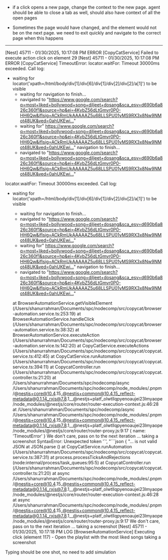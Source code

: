 * if a click opens a new page, change the context to the new page. agent should be able to close a tab as well, should also have context of all the open pages

* Sometimes the page would have changed, and the element would not be on the next page. we need to exit quickly and navigate to the correct page when this happens




---



[Nest] 45711  - 01/30/2025, 10:17:08 PM   ERROR [CopyCatService] Failed to execute action click on element 29
[Nest] 45711  - 01/30/2025, 10:17:08 PM   ERROR [CopyCatService] TimeoutError: locator.waitFor: Timeout 30000ms exceeded.
Call log:
  - waiting for locator('xpath=/html/body/div[1]/div[6]/div[1]/div[2]/div[2]/a[1]') to be visible
    - waiting for navigation to finish...
    - navigated to "https://www.google.com/search?q=most+liked+bollywood+song+diljeet+dosang&sca_esv=d690b6a826c360f1&source=hp&ei=4KybZ56dLtGmvr0P0-HH6Qw&iflsig=ACkRmUkAAAAAZ5u68LLSPU01yMS9RX3x8Nw9NMot48UK&ved=0ahUKEwi…"
    - waiting for" https://www.google.com/search?q=most+liked+bollywood+song+diljeet+dosang&sca_esv=d690b6a826c360f1&source=hp&ei=4KybZ56dLtGmvr0P0-HH6Qw&iflsig=ACkRmUkAAAAAZ5u68LLSPU01yMS9RX3x8Nw9NMot48UK&ved=0ahUKEwi…" navigation to finish...
    - navigated to "https://www.google.com/search?q=most+liked+bollywood+song+diljeet+dosang&sca_esv=d690b6a826c360f1&source=hp&ei=4KybZ56dLtGmvr0P0-HH6Qw&iflsig=ACkRmUkAAAAAZ5u68LLSPU01yMS9RX3x8Nw9NMot48UK&ved=0ahUKEwi…"

locator.waitFor: Timeout 30000ms exceeded.
Call log:
  - waiting for locator('xpath=/html/body/div[1]/div[6]/div[1]/div[2]/div[2]/a[1]') to be visible
    - waiting for navigation to finish...
    - navigated to "https://www.google.com/search?q=most+liked+bollywood+song+diljeet+dosang&sca_esv=d690b6a826c360f1&source=hp&ei=4KybZ56dLtGmvr0P0-HH6Qw&iflsig=ACkRmUkAAAAAZ5u68LLSPU01yMS9RX3x8Nw9NMot48UK&ved=0ahUKEwi…"
    - waiting for" https://www.google.com/search?q=most+liked+bollywood+song+diljeet+dosang&sca_esv=d690b6a826c360f1&source=hp&ei=4KybZ56dLtGmvr0P0-HH6Qw&iflsig=ACkRmUkAAAAAZ5u68LLSPU01yMS9RX3x8Nw9NMot48UK&ved=0ahUKEwi…" navigation to finish...
    - navigated to "https://www.google.com/search?q=most+liked+bollywood+song+diljeet+dosang&sca_esv=d690b6a826c360f1&source=hp&ei=4KybZ56dLtGmvr0P0-HH6Qw&iflsig=ACkRmUkAAAAAZ5u68LLSPU01yMS9RX3x8Nw9NMot48UK&ved=0ahUKEwi…"

    at BrowserAutomationService.getVisibleElement (/Users/shanurrahman/Documents/spc/nodecomp/src/copycat/browser-automation.service.ts:253:19)
    at BrowserAutomationService.handleClick (/Users/shanurrahman/Documents/spc/nodecomp/src/copycat/browser-automation.service.ts:38:32)
    at BrowserAutomationService.executeAction (/Users/shanurrahman/Documents/spc/nodecomp/src/copycat/browser-automation.service.ts:142:20)
    at CopyCatService.executeActions (/Users/shanurrahman/Documents/spc/nodecomp/src/copycat/copycat.service.ts:412:45)
    at CopyCatService.runAutomation (/Users/shanurrahman/Documents/spc/nodecomp/src/copycat/copycat.service.ts:394:11)
    at CopycatController.run (/Users/shanurrahman/Documents/spc/nodecomp/src/copycat/copycat.controller.ts:21:20)
    at /Users/shanurrahman/Documents/spc/nodecomp/async /Users/shanurrahman/Documents/spc/nodecomp/node_modules/.pnpm/@nestjs+core@10.4.15_@nestjs+common@10.4.15_reflect-metadata@0.1.14_rxjs@7.8.1__@nestjs+platf_olwtllqpyenoaujei23lmyaope/node_modules/@nestjs/core/router/router-execution-context.js:46:28
    at /Users/shanurrahman/Documents/spc/nodecomp/async /Users/shanurrahman/Documents/spc/nodecomp/node_modules/.pnpm/@nestjs+core@10.4.15_@nestjs+common@10.4.15_reflect-metadata@0.1.14_rxjs@7.8.1__@nestjs+platf_olwtllqpyenoaujei23lmyaope/node_modules/@nestjs/core/router/router-proxy.js:9:17 {
  name: 'TimeoutError'
}
We don't care, pass on to the next iteration ...
taking a screenshot
SyntaxError: Unexpected token '`', "```json
{
"... is not valid JSON
    at JSON.parse (<anonymous>)
    at CopyCatService.runAutomation (/Users/shanurrahman/Documents/spc/nodecomp/src/copycat/copycat.service.ts:387:31)
    at process.processTicksAndRejections (node:internal/process/task_queues:95:5)
    at CopycatController.run (/Users/shanurrahman/Documents/spc/nodecomp/src/copycat/copycat.controller.ts:21:20)
    at async /Users/shanurrahman/Documents/spc/nodecomp/node_modules/.pnpm/@nestjs+core@10.4.15_@nestjs+common@10.4.15_reflect-metadata@0.1.14_rxjs@7.8.1__@nestjs+platf_olwtllqpyenoaujei23lmyaope/node_modules/@nestjs/core/router/router-execution-context.js:46:28
    at async /Users/shanurrahman/Documents/spc/nodecomp/node_modules/.pnpm/@nestjs+core@10.4.15_@nestjs+common@10.4.15_reflect-metadata@0.1.14_rxjs@7.8.1__@nestjs+platf_olwtllqpyenoaujei23lmyaope/node_modules/@nestjs/core/router/router-proxy.js:9:17
We don't care, pass on to the next iteration ...
taking a screenshot
[Nest] 45711  - 01/30/2025, 10:17:18 PM     LOG [BrowserAutomationService] Executing click (element 117) - Open the playlist with the most liked songs
taking a screenshot








Typing should be one shot, no need to add simulation